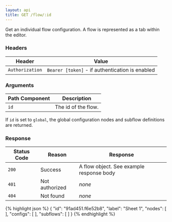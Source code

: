 ```yaml
---
layout: api
title: GET /flow/:id
---
```


Get an individual flow configuration. A flow is represented as a tab within the
editor.

### Headers

Header          | Value
----------------|-------
`Authorization` | `Bearer [token]` - if authentication is enabled

### Arguments

Path Component | Description
---------------|------------
`id`           | The id of the flow.

If `id` is set to `global`, the global configuration nodes and subflow definitions
are returned.

### Response

Status Code | Reason         | Response
------------|----------------|--------------
`200`       | Success        | A flow object. See example response body
`401`       | Not authorized | _none_
`404`       | Not found      | _none_

{% highlight json %}
{
  "id": "91ad451.f6e52b8",
  "label": "Sheet 1",
  "nodes": [ ],
  "configs": [ ],
  "subflows": [ ]
}
{% endhighlight %}
